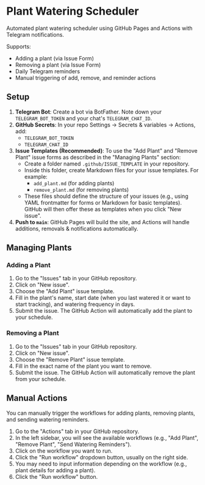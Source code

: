 # Plant Watering Scheduler

Automated plant watering scheduler using GitHub Pages and Actions with Telegram notifications.

Supports:
- Adding a plant (via Issue Form)
- Removing a plant (via Issue Form)
- Daily Telegram reminders
- Manual triggering of add, remove, and reminder actions

## Setup

1. **Telegram Bot**: Create a bot via BotFather. Note down your `TELEGRAM_BOT_TOKEN` and your chat's `TELEGRAM_CHAT_ID`.
2. **GitHub Secrets**: In your repo Settings → Secrets & variables → Actions, add:
   - `TELEGRAM_BOT_TOKEN`
   - `TELEGRAM_CHAT_ID`
3. **Issue Templates (Recommended)**: To use the "Add Plant" and "Remove Plant" issue forms as described in the "Managing Plants" section:
   - Create a folder named `.github/ISSUE_TEMPLATE` in your repository.
   - Inside this folder, create Markdown files for your issue templates. For example:
     - `add_plant.md` (for adding plants)
     - `remove_plant.md` (for removing plants)
   - These files should define the structure of your issues (e.g., using YAML frontmatter for forms or Markdown for basic templates). GitHub will then offer these as templates when you click "New issue".
4. **Push to `main`**: GitHub Pages will build the site, and Actions will handle additions, removals & notifications automatically.

## Managing Plants

### Adding a Plant

1. Go to the "Issues" tab in your GitHub repository.
2. Click on "New issue".
3. Choose the "Add Plant" issue template.
4. Fill in the plant's name, start date (when you last watered it or want to start tracking), and watering frequency in days.
5. Submit the issue. The GitHub Action will automatically add the plant to your schedule.

### Removing a Plant

1. Go to the "Issues" tab in your GitHub repository.
2. Click on "New issue".
3. Choose the "Remove Plant" issue template.
4. Fill in the exact name of the plant you want to remove.
5. Submit the issue. The GitHub Action will automatically remove the plant from your schedule.

## Manual Actions

You can manually trigger the workflows for adding plants, removing plants, and sending watering reminders.

1. Go to the "Actions" tab in your GitHub repository.
2. In the left sidebar, you will see the available workflows (e.g., "Add Plant", "Remove Plant", "Send Watering Reminders").
3. Click on the workflow you want to run.
4. Click the "Run workflow" dropdown button, usually on the right side.
5. You may need to input information depending on the workflow (e.g., plant details for adding a plant).
6. Click the "Run workflow" button.
